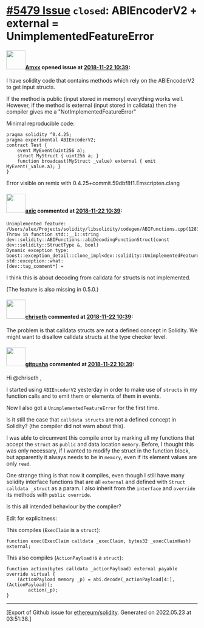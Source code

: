# [\#5479 Issue](https://github.com/ethereum/solidity/issues/5479) `closed`: ABIEncoderV2 + external = UnimplementedFeatureError

#### <img src="https://avatars.githubusercontent.com/u/2432299?v=4" width="50">[Amxx](https://github.com/Amxx) opened issue at [2018-11-22 10:39](https://github.com/ethereum/solidity/issues/5479):

I have solidity code that contains methods which rely on the ABIEncoderV2 to get input structs.

If the method is public (input stored in memory) everything works well. However, if the method is external (input stored in calldata) then the compiler gives me a "NotImplementedFeatureError"

Minimal reproducible code:

    pragma solidity ^0.4.25;
    pragma experimental ABIEncoderV2;
    contract Test {
        event MyEvent(uint256 a);
        struct MyStruct { uint256 a; }
        function broadcast(MyStruct _value) external { emit MyEvent(_value.a); }
    }

Error visible on remix with 0.4.25+commit.59dbf8f1.Emscripten.clang


#### <img src="https://avatars.githubusercontent.com/u/20340?v=4" width="50">[axic](https://github.com/axic) commented at [2018-11-22 10:39](https://github.com/ethereum/solidity/issues/5479#issuecomment-440991475):

```
Unimplemented feature:
/Users/alex/Projects/solidity/libsolidity/codegen/ABIFunctions.cpp(1283): Throw in function std::__1::string dev::solidity::ABIFunctions::abiDecodingFunctionStruct(const dev::solidity::StructType &, bool)
Dynamic exception type: boost::exception_detail::clone_impl<dev::solidity::UnimplementedFeatureError>
std::exception::what: 
[dev::tag_comment*] = 
```

I think this is about decoding from calldata for structs is not implemented.

(The feature is also missing in 0.5.0.)

#### <img src="https://avatars.githubusercontent.com/u/9073706?v=4" width="50">[chriseth](https://github.com/chriseth) commented at [2018-11-22 10:39](https://github.com/ethereum/solidity/issues/5479#issuecomment-441000753):

The problem is that calldata structs are not a defined concept in Solidity. We might want to disallow calldata structs at the type checker level.

#### <img src="https://avatars.githubusercontent.com/u/36712489?u=0e493d609d492c4fb0ff6cc117d1588214ff03bb&v=4" width="50">[gitpusha](https://github.com/gitpusha) commented at [2018-11-22 10:39](https://github.com/ethereum/solidity/issues/5479#issuecomment-602029212):

Hi @chriseth ,

I started using `ABIEncoderV2` yesterday in order to make use of `structs` in my function calls and to emit them or elements of them in events.

Now I also got a `UnimplementedFeatureError` for the first time. 

Is it still the case that `calldata structs` are not a defined concept in Solidity? (the compiler did not warn about this).

I was able to circumvent this compile error by marking all my functions that accept the `struct` as `public` and data location `memory`. Before, I thought this was only necessary, if I wanted to modify the struct in the function block, but apparently it always needs to be in `memory`, even if its element values are only `read`.

One strange thing is that now it compiles, even though I still have many solidity interface functions that are all `external` and defined with `Struct calldata _struct` as a param. I also inherit from the `interface` and `override` its methods with `public override`. 

Is this all intended behaviour by the compiler?

Edit for explicitness:

This compiles (`ExecClaim` is a `struct`):

```
function exec(ExecClaim calldata _execClaim, bytes32 _execClaimHash) external;
```

This also compiles (`ActionPayload` is a `struct`):

```
function action(bytes calldata _actionPayload) external payable override virtual {
    (ActionPayload memory _p) = abi.decode(_actionPayload[4:], (ActionPayload));
        action(_p);
}
```


-------------------------------------------------------------------------------



[Export of Github issue for [ethereum/solidity](https://github.com/ethereum/solidity). Generated on 2022.05.23 at 03:51:38.]
